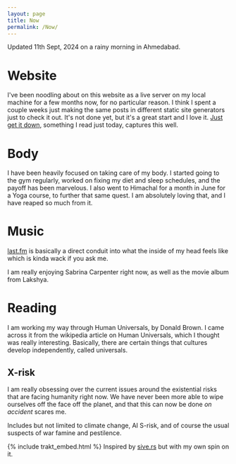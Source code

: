```yaml
---
layout: page
title: Now
permalink: /Now/
---
```

Updated 11th Sept, 2024 on a rainy morning in Ahmedabad.



# Website
I've been noodling about on this website as a live server on my local machine for a few months now, for no particular reason. I think I spent a couple weeks just making the same posts in different static site generators just to check it out. It's not done yet, but it's a great start and I love it. [Just get it down](https://darn.es/just-get-it-done/), something I read just today, captures this well. 


# Body
I have been heavily focused on taking care of my body. I started going to the gym regularly, worked on fixing my diet and sleep schedules, and the payoff has been marvelous. I also went to Himachal for a month in June for a Yoga course, to further that same quest. I am absolutely loving that, and I have reaped so much from it. 

# Music
[last.fm](https://www.last.fm/user/rudrakabir) is basically a direct conduit into what the inside of my head feels like which is kinda wack if you ask me.

I am really enjoying Sabrina Carpenter right now, as well as the movie album from Lakshya.


# Reading
I am working my way through Human Universals, by Donald Brown. I came across it from the wikipedia article on Human Universals, which I thought was really interesting. Basically, there are certain things that cultures develop independently, called universals. 



## X-risk
I am really obsessing over the current issues around the existential risks that are facing humanity right now. We have never been more able to wipe ourselves off the face off the planet, and that this can now be done _on accident_ scares me. 

Includes but not limited to climate change, AI S-risk, and of course the usual suspects of war famine and pestilence.



{% include trakt_embed.html %}
Inspired by [sive.rs](https://sive.rs/now) but with my own spin on it. 